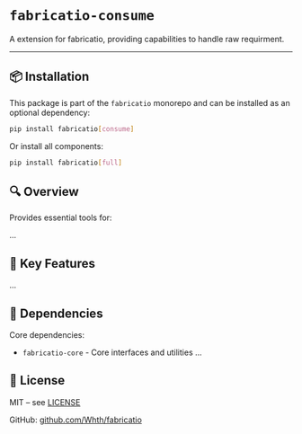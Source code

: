 # `fabricatio-consume`

A extension for fabricatio, providing capabilities to handle raw requirment.

---

## 📦 Installation

This package is part of the `fabricatio` monorepo and can be installed as an optional dependency:

```bash
pip install fabricatio[consume]
```

Or install all components:

```bash
pip install fabricatio[full]
```

## 🔍 Overview

Provides essential tools for:

...



## 🧩 Key Features

...


## 🔗 Dependencies

Core dependencies:

- `fabricatio-core` - Core interfaces and utilities
  ...

## 📄 License

MIT – see [LICENSE](LICENSE)

GitHub: [github.com/Whth/fabricatio](https://github.com/Whth/fabricatio)
